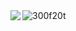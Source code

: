 <img align="left" src="https://github-readme-stats.vercel.app/api?username=alec016&theme=radical&show_icons=true" />

<img align="left" src="https://github-readme-stats.vercel.app/api/top-langs/?username=alec016&theme=radical&layout=compact" alt="300f20t" />

<!--
**alec016/alec016** is a ✨ _special_ ✨ repository because its `README.md` (this file) appears on your GitHub profile.

Here are some ideas to get you started:

- 🔭 I’m currently working on ...
- 🌱 I’m currently learning ...
- 👯 I’m looking to collaborate on ...
- 🤔 I’m looking for help with ...
- 💬 Ask me about ...
- 📫 How to reach me: ...
- 😄 Pronouns: ...
- ⚡ Fun fact: ...
-->
